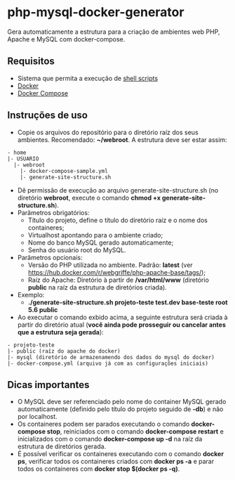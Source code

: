# php-mysql-docker-generator
Gera automaticamente a estrutura para a criação de ambientes web PHP, Apache e MySQL com docker-compose.

## Requisitos
 * Sistema que permita a execução de [shell scripts](https://pt.wikipedia.org/wiki/Shell_script)
 * [Docker](https://www.docker.com/)
 * [Docker Compose](https://docs.docker.com/compose/)

## Instruções de uso
 * Copie os arquivos do repositório para o diretório raíz dos seus ambientes. Recomendado: **~/webroot**.
 A estrutura deve ser estar assim:
 ```
 - home
 |- USUARIO
   |- webroot
     |- docker-compose-sample.yml
     |- generate-site-structure.sh
 ```
 * Dê permissão de execução ao arquivo generate-site-structure.sh (no diretório **webroot**, execute o comando **chmod +x generate-site-structure.sh**).
 * Parâmetros obrigatórios:
    * Título do projeto, define o título do diretório raíz e o nome dos containeres;
    * Virtualhost apontando para o ambiente criado;
    * Nome do banco MySQL gerado automaticamente;
    * Senha do usuário root do MySQL.
 * Parâmetros opcionais:
    * Versão do PHP utilizada no ambiente. Padrão: **latest** (ver https://hub.docker.com/r/webgriffe/php-apache-base/tags/);
    * Raíz do Apache: Diretório à partir de **/var/html/www** (diretório **public** na raíz da estrutura de diretórios criada).
 * Exemplo:
    * **./generate-site-structure.sh projeto-teste test.dev base-teste root 5.6 public**
 * Ao executar o comando exbido acima, a seguinte estrutura será criada à partir do diretório atual (**você ainda pode prosseguir ou cancelar antes que a estrutura seja gerada**):
  ```
  - projeto-teste
  |- public (raíz do apache do docker)
  |- mysql (diretório de armazenamendo dos dados do mysql do docker)
  |- docker-compose.yml (arquivo já com as configurações iniciais)
  ```

## Dicas importantes
 * O MySQL deve ser referenciado pelo nome do container MySQL gerado automaticamente (definido pelo título do projeto seguido de **-db**) e não por localhost.
 * Os containeres podem ser parados executando o comando **docker-compose stop**, reiniciados com o comando **docker-compose restart** e inicializados com o comando **docker-compose up -d** na raíz da estrutura de diretórios gerada.
 * É possível verificar os containeres executando com o comando **docker ps**, verificar todos os containeres criados com **docker ps -a** e parar todos os containeres com **docker stop $(docker ps -q)**.
